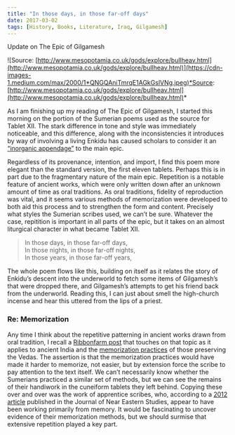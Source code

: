```yaml
---
title: "In those days, in those far-off days"
date: 2017-03-02
tags: [History, Books, Literature, Iraq, Gilgamesh]
---
```


Update on The Epic of Gilgamesh

![Source: [http://www.mesopotamia.co.uk/gods/explore/bullheav.html](http://www.mesopotamia.co.uk/gods/explore/bullheav.html)](https://cdn-images-1.medium.com/max/2000/1*QNGQAniTmrqE1AGkGslVNg.jpeg)*Source: [http://www.mesopotamia.co.uk/gods/explore/bullheav.html](http://www.mesopotamia.co.uk/gods/explore/bullheav.html)*

As I am finishing up my reading of The Epic of Gilgamesh, I started this morning on the portion of the Sumerian poems used as the source for Tablet XII. The stark difference in tone and style was immediately noticeable, and this difference, along with the inconsistencies it introduces by way of involving a living Enkidu has caused scholars to consider it an [“inorganic appendage”](https://en.wikipedia.org/wiki/Epic_of_Gilgamesh#Tablet_twelve) to the main epic.

Regardless of its provenance, intention, and import, I find this poem more elegant than the standard version, the first eleven tablets. Perhaps this is in part due to the fragmentary nature of the main epic. Repetition is a notable feature of ancient works, which were only written down after an unknown amount of time as oral traditions. As oral traditions, fidelity of reproduction was vital, and it seems various methods of memorization were developed to both aid this process and to strengthen the form and content. Precisely what styles the Sumerian scribes used, we can’t be sure. Whatever the case, repitition is important in all parts of the epic, but it takes on an almost liturgical character in what became Tablet XII.
> In those days, in those far-off days,  
In those nights, in those far-off nights,  
In those years, in those far-off years,

The whole poem flows like this, building on itself as it relates the story of Enkidu’s descent into the underworld to fetch some items of Gilgamesh’s that were dropped there, and Gilgamesh’s attempts to get his friend back from the underworld. Reading this, I can just about smell the high-church incense and hear this uttered from the lips of a priest.

### Re: Memorization

Any time I think about the repetitive patterning in ancient works drawn from oral tradition, I recall a [Ribbonfarm post](https://www.ribbonfarm.com/2012/05/03/rediscovering-literacy/) that touches on that topic as it applies to ancient India and the [memorization practices](https://en.wikipedia.org/wiki/Indian_mathematics#Styles_of_memorisation) of those preserving the Vedas. The assertion is that the memorization practices would have made it harder to memorize, not easier, but by extension force the scribe to pay attention to the text itself. We can’t necessarily know whether the Sumerians practiced a similar set of methods, but we can see the remains of their handiwork in the cuneiform tablets they left behind. Copying these over and over was the work of apprentice scribes, who, according to a [2012 article](http://www.academia.edu/1910360/Memorization_and_the_Transmission_of_Sumerian_Literature) published in the Journal of Near Eastern Studies, appear to have been working primarily from memory. It would be fascinating to uncover evidence of their memorization methods, but we should surmise that extensive repetition played a key part.
